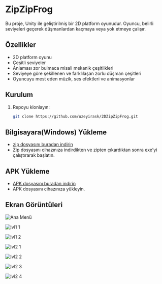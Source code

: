 # ZipZipFrog
Bu proje, Unity ile geliştirilmiş bir 2D platform oyunudur. Oyuncu, belirli seviyeleri geçerek düşmanlardan kaçmaya veya yok etmeye çalışır.
## Özellikler
- 2D platform oyunu
- Çeşitli seviyeler
- Anlaması zor bulmaca misali mekanik çeşitlikleri
- Seviyeye göre şekillenen ve farklılaşan zorlu düşman çeşitleri
- Oyuncuyu mest eden müzik, ses efektleri ve animasyonlar

## Kurulum
1. Repoyu klonlayın:
   ```bash
   git clone https://github.com/uzeyirask/2DZipZipFrog.git

## Bilgisayara(Windows) Yükleme
- [zip dosyasını buradan indirin](https://github.com/uzeyirask/2DZipZipFrog/releases/tag/v1.0-ForPc)
- Zip dosyasını cihazınıza indirdikten ve zipten çıkardıktan sonra exe'yi çalıştırarak başlatın.

## APK Yükleme
- [APK dosyasını buradan indirin](https://github.com/uzeyirask/2DZipZipFrog/releases/download/v1.0-apk/ZipZipForg.apk)
- APK dosyasını cihazınıza yükleyin.

## Ekran Görüntüleri
![Ana Menü](https://github.com/user-attachments/assets/36d66f1c-ddc7-4f0d-89cb-296ce8a43063)

![lvl1 1](https://github.com/user-attachments/assets/7f613490-da03-460d-b34d-db75f336abed)

![lvl1 2](https://github.com/user-attachments/assets/88c93379-e6ba-44f1-9320-ea9b891d43a2)

![lvl2 1](https://github.com/user-attachments/assets/f69cba2b-fc3d-452c-837a-fbd483d2468e)

![lvl2 2](https://github.com/user-attachments/assets/37205ed2-10af-414a-8e16-e2e90ef8fdea)

![lvl2 3](https://github.com/user-attachments/assets/47f98767-b6ea-4425-ac57-101a9e8a9d4a)

![lvl2 4](https://github.com/user-attachments/assets/cc659271-bfff-45f6-8277-8ff13c459ae1)
